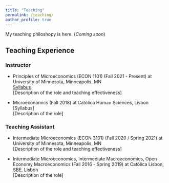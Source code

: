 ```yaml
---
title: "Teaching"
permalink: /teaching/
author_profile: true
---
```


My teaching philoshopy is here. (_Coming soon_)

## Teaching Experience

### Instructor

- Principles of Microeconomics (ECON 1101) (Fall 2021 - Present) at University of Minnesota, Minneapolis, MN \
  [Syllabus](/assets/teaching/syllabi/Syllabus_Fall2023.pdf) \
  [Description of the role and teaching effectiveness]

- Microeconomics (Fall 2018) at Católica Human Sciences, Lisbon \
  [Syllabus] \
  [Description of the role]

### Teaching Assistant

- Intermediate Microeconomics (ECON 3101) (Fall 2020 / Spring 2021) at University of Minnesota, Minneapolis, MN \
  [Description of the role and teaching effectiveness]

- Intermediate Microeconomics, Intermediate Macroeconomics, Open Economy Macroeconomics (Fall 2016 - Spring 2019) at Católica Lisbon, SBE, Lisbon \
  [Description of the role]

